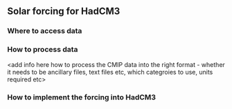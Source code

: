 ## Solar forcing for HadCM3

### Where to access data

<add info here where to find CMIP solar data>

### How to process data

<add info here how to process the CMIP data into the right format - whether it needs to be ancillary files, text files etc, which categroies to use, units required etc>

### How to implement the forcing into HadCM3

<add info here how to incorporate into a model run>
